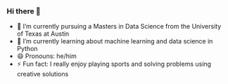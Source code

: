 ### Hi there 👋

<!--
**acooney613/acooney613** is a ✨ _special_ ✨ repository because its `README.md` (this file) appears on your GitHub profile.

Here are some ideas to get you started:

- 🔭 I’m currently working on finishing my bachelors degree in statistics
- 🌱 I’m currently learning about data science processes and algorithms in python
- 😄 Pronouns: he/him
- ⚡ Fun fact: I really enjoy playing and watching most sports
-->
- 🔭 I’m currently pursuing a Masters in Data Science from the University of Texas at Austin
- 🌱 I’m currently learning about machine learning and data science in Python
- 😄 Pronouns: he/him
- ⚡ Fun fact: I really enjoy playing sports and solving problems using creative solutions
